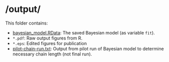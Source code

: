 # /output/

This folder contains:

* [bayesian_model.RData](bayesian_model.RData): The saved Bayesian model (as variable `fit`).
* `*.pdf`: Raw output figures from R.
* `*.eps`: Edited figures for publication
* [pilot-chain-run.txt](pilot-chain-run.txt): Output from pilot run of Bayesian model to determine necessary chain length (not final run).

